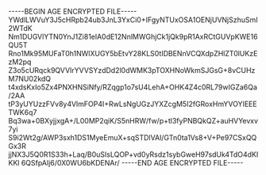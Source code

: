 -----BEGIN AGE ENCRYPTED FILE-----
YWdlLWVuY3J5cHRpb24ub3JnL3YxCi0+IFgyNTUxOSA1OENjUVNjSzhuSmI2WTdK
Nm1DUGVlYTN0YnJ1Zi81elA0dE12NnlMWGhjCk1jQk9pR1AxRCtGUVpKWE16QU5T
Rno1Mk95MUFaT0h1NWlXUGY5bEtvY28KLS0tIDBENnVCQXdpZHlZT0lUKzEzM2pq
Z3o5cURqck9QVVIrYVVSYzdDd2l0dWMK3pTOXHNoWkmSJGsG+8vCUHzM7NU02kdQ
t4xdsKxIo5Zx4PNXHNSiNfy/RZqgp1o7sU4LehA+OHK4Z4c0RL79wIGZa6Qa/2AA
tP3yUYUzzFVv8y4VlmFOP4I+RwLsNgUGzJYXZcgM5I2fGRoxHmYVOYIEEETWK6q7
Bq3wa+0BXyjjxgA+/L00MP2qiK/S5nHRW/fw/p+tl3fyPNBQkQZ+auHVYevxv7yi
S9i2Wt2g/AWP3sxh1DS1MyeEmuX+sqSTDlVAI/GTn0ta1Vs8+V+Pe97CSxQQGx3R
jjNX3J5Q0R1S33h+Laq/B0uSIsLQOP+vd0yRsdz1sybGweH97sdUk4TdO4dKIKKl
6QSfpAIj6/0X0WU6bKDENAr/
-----END AGE ENCRYPTED FILE-----

